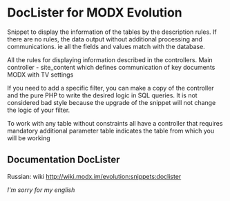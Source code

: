DocLister for MODX Evolution
=========
Snippet to display the information of the tables by the description rules. If there are no rules, the data output without additional processing and communications. ie all the fields and values match with the database.

All the rules for displaying information described in the controllers. Main controller - site_content which defines communication of key documents MODX with TV settings

If you need to add a specific filter, you can make a copy of the controller and the pure PHP to write the desired logic in SQL queries. It is not considered bad style because the upgrade of the snippet will not change the logic of your filter.

To work with any table without constraints all have a controller that requires mandatory additional parameter table indicates the table from which you will be working

Documentation DocLister
---------
Russian: wiki http://wiki.modx.im/evolution:snippets:doclister


*I'm sorry for my english*